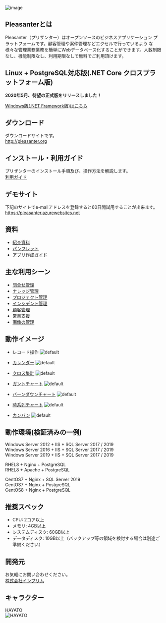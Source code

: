 ![image](https://user-images.githubusercontent.com/12204265/48656589-f785b200-ea69-11e8-8278-3cf084ccbd27.png)

## Pleasanterとは
Pleasanter（プリザンター）はオープンソースのビジネスアプリケーション プラットフォームです。顧客管理や案件管理などエクセルで行っているよう な様々な管理業務業務を簡単にWebデータベース化することができます。人数制限なし、機能制限なし、利用期限なしで無料でご利用頂けます。

## Linux + PostgreSQL対応版(.NET Core クロスプラットフォーム版)
**2020年5月、待望の正式版をリリースしました！**

[Windows版(.NET Framework版)はこちら](https://github.com/Implem/Implem.Pleasanter/README.md)

## ダウンロード
ダウンロードサイトです。  
http://pleasanter.org

## インストール・利用ガイド
プリザンターのインストール手順及び、操作方法を解説します。  
[利用ガイド](https://pleasanter.net/fs/publishes/418092/index)

## デモサイト
下記のサイトでe-mailアドレスを登録すると60日間試用することが出来ます。  
https://pleasanter.azurewebsites.net

## 資料
* [紹介資料](https://pleasanter.org/downloads/pleasanterp.pdf)
* [パンフレット](https://pleasanter.org/downloads/pleasanter.pdf)
* [アプリ作成ガイド](https://pleasanter.org/downloads/hands-on1.pdf)

## 主な利用シーン
* [問合せ管理](https://implem.co.jp/2017/08/19/1728/)
* [ナレッジ管理](https://implem.co.jp/2017/08/27/1987/)
* [プロジェクト管理](https://implem.co.jp/2017/08/29/2015/)
* [インシデント管理](https://implem.co.jp/2017/10/06/2317/)
* [顧客管理](https://implem.co.jp/2017/08/31/2108/)
* [営業支援](https://implem.co.jp/2017/08/22/1822/)
* [画像の管理](https://implem.co.jp/2018/02/12/2773/)

## 動作イメージ
* レコード操作
![default](https://user-images.githubusercontent.com/17098267/26913025-36b4d106-4c53-11e7-9220-eeaf521aa9e4.gif)

* [カレンダー](https://github.com/Implem/Implem.Pleasanter/wiki/テーブル機能：カレンダー)
![default](https://user-images.githubusercontent.com/17098267/26912816-ddbdcc48-4c51-11e7-9626-fe6e14864ec2.gif)

* [クロス集計](https://github.com/Implem/Implem.Pleasanter/wiki/テーブル機能：クロス集計)
![default](https://user-images.githubusercontent.com/17098267/26914950-e92cf0a6-4c5e-11e7-8d71-9712e91b12fd.gif)

* [ガントチャート](https://github.com/Implem/Implem.Pleasanter/wiki/テーブル機能：ガントチャート)
![default](https://user-images.githubusercontent.com/17098267/27017681-49f03c82-4f65-11e7-9df9-97ae76780096.gif)

* [バーンダウンチャート](https://github.com/Implem/Implem.Pleasanter/wiki/テーブル機能：バーンダウンチャート)
![default](https://user-images.githubusercontent.com/17098267/26912848-08ead8ca-4c52-11e7-8159-bb6d2184f84c.gif)

* [時系列チャート](https://github.com/Implem/Implem.Pleasanter/wiki/テーブル機能：時系列チャート)
![default](https://user-images.githubusercontent.com/17098267/26912851-0c1b82f6-4c52-11e7-9461-8efbfd6cfea4.gif)

* [カンバン](https://github.com/Implem/Implem.Pleasanter/wiki/テーブル機能：カンバン)
![default](https://user-images.githubusercontent.com/17098267/26912853-0d61e2b8-4c52-11e7-8eb4-56feb7576d24.gif)


## 動作環境(検証済みの一例)
Windows Server 2012 + IIS + SQL Server 2017 / 2019  
Windows Server 2016 + IIS + SQL Server 2017 / 2019  
Windows Server 2019 + IIS + SQL Server 2017 / 2019
  
RHEL8 + Nginx + PostgreSQL  
RHEL8 + Apache + PostgreSQL 
  
CentOS7 + Nginx + SQL Server 2019  
CentOS7 + Nginx + PostgreSQL  
CentOS8 + Nginx + PostgreSQL  

## 推奨スペック
* CPU: 2コア以上
* メモリ: 4GB以上
* システムディスク: 60GB以上
* データディスク: 10GB以上（バックアップ等の領域を検討する場合は別途ご準備ください）

## 開発元
お気軽にお問い合わせください。  
[株式会社インプリム](https://implem.co.jp)

## キャラクター
HAYATO  
![HAYATO](https://user-images.githubusercontent.com/12204265/54112024-9d4d9a00-4428-11e9-87a0-1423e403f300.png)
